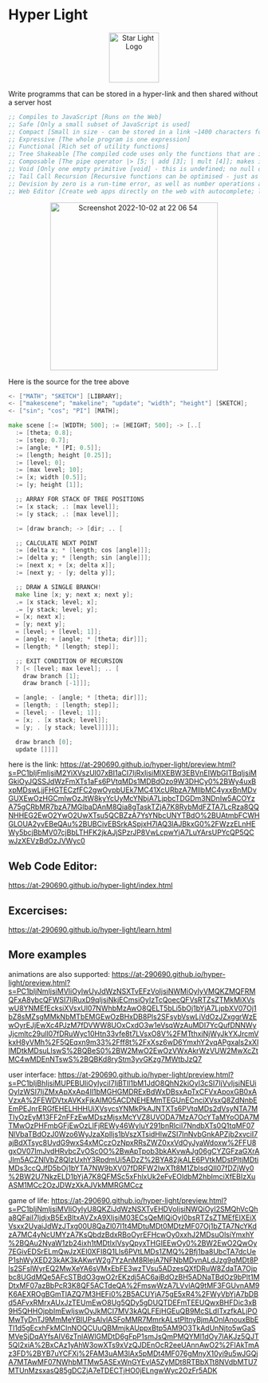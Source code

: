 # Hyper Light

<p align="center">
<img  width="100" alt="Star Light Logo" src="https://user-images.githubusercontent.com/88512646/196250251-23ac72d1-e355-4d00-a714-7af7ac769586.svg" />
</p>

Write programms that can be stored in a hyper-link and then shared without a server host

```lisp
;; Compiles to JavaScript [Runs on the Web]
;; Safe [Only a small subset of JavaScript is used]
;; Compact [Small in size - can be stored in a link ~1400 characters for Game of Life implementation]
;; Expressive [The whole program is one expression]
;; Functional [Rich set of utility functions]
;; Tree Shakeable [The compiled code uses only the functions that are imported]
;; Composable [The pipe operator |> [5; | add [3]; | mult [4]]; makes it easy to compose functions]
;; Void [Only one empty primitive [void] - this is undefined; no null or NaN]
;; Tail Call Recursion [Recursive functions can be optimised - just as fast as loops]
;; Devision by zero is a run-time error, as well as number operations are validated
;; Web Editor [Create web apps directly on the web with autocomplete; logger; live preview on the side]
```

<p align="center">
<img width="336" alt="Screenshot 2022-10-02 at 22 06 54" src="https://user-images.githubusercontent.com/88512646/193471696-c2594bf6-085a-4b21-921f-06bb4f5fa0fe.png" />
</p>
Here is the source for the tree above

```go
<- ["MATH"; "SKETCH"] [LIBRARY];
<- ["makescene"; "makeline"; "update"; "width"; "height"] [SKETCH];
<- ["sin"; "cos"; "PI"] [MATH];

make scene [:= [WIDTH; 500]; := [HEIGHT; 500]; -> [..[
  := [theta; 0.8];
  := [step; 0.7];
  := [angle; * [PI; 0.5]];
  := [length; height [0.25]];
  := [level; 0];
  := [max level; 10];
  := [x; width [0.5]];
  := [y; height [1]];

  ;; ARRAY FOR STACK OF TREE POSITIONS
  := [x stack; .: [max level]];
  := [y stack; .: [max level]];

  := [draw branch; -> [dir; .. [

  ;; CALCULATE NEXT POINT
  := [delta x; * [length; cos [angle]]];
  := [delta y; * [length; sin [angle]]];
  := [next x; + [x; delta x]];
  := [next y; - [y; delta y]];

  ;; DRAW A SINGLE BRANCH!
  make line [x; y; next x; next y];
  .= [x stack; level; x];
  .= [y stack; level; y];
  = [x; next x];
  = [y; next y];
  = [level; + [level; 1]];
  = [angle; + [angle; * [theta; dir]]];
  = [length; * [length; step]];

  ;; EXIT CONDITION OF RECURSION
  ? [< [level; max level]; .. [
    draw branch [1];
    draw branch [-1]]];

  = [angle; - [angle; * [theta; dir]]];
  = [length; : [length; step]];
  = [level; - [level; 1]];
  = [x; . [x stack; level]];
  = [y; . [y stack; level]]]]];

  draw branch [0];
  update []]]]

```

here is the link:
https://at-290690.github.io/hyper-light/preview.html?s=PC1bIjFmIjsiM2YiXVszUl07xBI1aCI7IjRxIjsiMlXEBW3EBVnEIWbGITBqIjsiMGkiOyJQSSJdWzFmXTs1aFs6PVtqMDs1MDBdOzo9W3DHCy0%2BWy4uxBxpMDswLjjFHGTECzfFC2gwOypbUEk7MC41XcURbzA7MllbMC4yxxBnMDvGUXEwOzHGCmIwOzJtW8kyYcUyMcYNbjA7LjpbcTDGDm3NDnIw5ACOYzA75gCRbMR7bzA7MGlbaDAnM8Qia8gTaskTZjA7K8RybMdFZTA7LcRza8QQNHHEG2EwO2YwO2UwXTsu5QCBZzA7YsYNbcUNYTBdO%2BUAtmbFCWHGLOUA2yvEBeQAu%2BUBCivEBSrkASpjxH7lAQ3lAJBkxG0%2FWzzELnHEWy5bcjBbMV07cjBbLTHFK2jkAJjSPzrJP8VwLcpwYjA7LuYArsUPYcQP5QCwJzXEVzBdOzJVWyc0

## Web Code Editor:

https://at-290690.github.io/hyper-light/index.html

## Excercises:

https://at-290690.github.io/hyper-light/learn.html

## More examples

animations are also supported:
https://at-290690.github.io/hyper-light/preview.html?s=PC1bIjNmIjsiMVIiOyIwUyJdWzNSXTvEFzVoIjsiNWMiOyIyVMQKZMQFRMQFxA8ybcQFWSI7IjRuxD9qIjsiNkjECmsiOyIzTcQoecQFVsRTZsZTMkMiXVswU8YNMEfEcksiXVsxUl07NWhbMzAwO8QELT5bLi5bOj1bYjA7LjpbXV07Oj1bZ8sMZsgMMkNbMTbEMGEwOzBHxDB8Pls2SFsybVswLjVdOzJZxggrWzEwOyrEJjEwXc4PJzM7fDVWW8UOxCxdO3w1eVsqWzAuMDI7YcQufDNNWyJjcmltc29uIl07fDRuWyc10Htn33vfe8t7LVsxO8V%2FMTthxiNjWyJkYXJrcmVkxH8yVMh%2F5QEqxn9m33%2Fff8t%2FxXsz6wD6YmxhY2vqAPgxals2xXllMDtkMDsuLlswS%2BQBeS0%2BW2MwO2EwOzVWxAkrWzVUW2MwXcZtMC4wMDEnNTswS%2BQBKd8ryStm3yvGKzg7MWtbJzQ7

user interface:
https://at-290690.github.io/hyper-light/preview.html?s=PC1bIjBhIjsiMUPEBUIiOyIyciI7IjBTIl1bM1JdO8QhN2kiOyI3cSI7IjVvIjsiNEUiOyIzWSI7IjZMxApXxAp4Il1bMGHGMDRExBdWxDBsxApTxCFVxApoxGB0xAVzxA%2FEWDVtxAVKxFjkAIM05ACDNEHEMmTEGUnECnciXVsxQ8ZdNnbEEmPEJnrERGfEHELHHHUiXVsycsYNMkPkAJNTXTs6PVtqMDs2dVsyNTA7MTIyOzEyM13FF2nFFzEwMDszMjsxMcYVZ8UVODA7MzA7OcYTaMYoODA7MTMwOzPHFmbGFjEwOzLIFjREWy46WyIuY291bnRlciI7NndbXTs0Q1tqMF07NlVbaTBdOzJ0Wzo6WyJzaXplIjs1bVszXTsidHlwZSI7InNvbGnkAPZjb2xvciI7ajBdXTsyc8UvdG9wxS4xMCczOzNpxRRsZWZ0xxVdOyJyaWdoxw%2FFU8gxOV07ImJvdHRvbcZvOSc0O%2BwApTpob3bkAKvwAJg06gCYZGFzaGXrAJlm5ACZNlVbZ8QIzUxhY3RpdmUi5ADzZ%2BYA82jkALE6PVtkMDstPltjMDtiMDs3ccQJfD5bOj1bYTA7NW9bXV07fDRFW2IwXTt8M1ZbIsdQIl07fDZjWy0%2BW2U7NkzELD1bYjA7K8QFMSc5xFhlxUk2eFvEOldbM2hbImciXfEBIzXuASM1MCc2OzJDWzXkAJVkMMRGMCcz

game of life:
https://at-290690.github.io/hyper-light/preview.html?s=PC1bIjNmIjsiMVIiOyIyU8QKZiJdWzNSXTvEHDVoIjsiNWQiOyI2SMQhVcQha8QFaiI7IjdjxB5ExBltxAVZxA9XIjsiM03ECsQeMlQiOyI0bsRTZsZTMEfEIXEiXVsxx2UyaiJdWzJTxg00U8QaZl07I1t4MDtuMDt0MDtzMF07Oj1bZTA7NcYKdzA7MC4yNcUMYzA7KsQbdzBdxRBoOyrEFHcwOy0xxhJ2MDsuOlsiYmxhY%2BQAu2NyaW1zb24ixh1tMDtlxlVsyQpyxTHGIEEwOy0%2BW2EwO2QwOy7EGivEDSrELmQwJzXEI0XFI8Q1Lls6PVtLMDs1ZMQ%2Bfj1ba8UbcTA7dcUeP1shWyXED23kAK3kAKwrW2g7YzAnM8RIejA7NFNbMDvnALdJzg9qMDt8Pls2SFslWyrEQ2MwXeYA6sVMxEbFE3wzTVsu5ADzesQXfDRuW8ZdaTA7Ojpbc8UGdMQe5AFcSTBdO3gwO2rEKzdj5AC6ajBdOzBH5ADNaTBdOz9bPlt1MDtxMF07azBbPcR3K8QF5ACTdeQA%2FmswWzA7LVvlAQ9tMF3FGUvnAM9K6AEXROgBGmTlAZQ7M3HEFi0%2B5ACUYjA75gE5xR4%2FWyVbYjA7bDBd5AFvxRMrxAUxJzTEUmEwO8Ug5QDy5gDUQTDEFmTEEUQwxBHFDic3xB9H5QHHOjpbImEwIjswOyJkMCI7MV3kAQLFEjHGEuQB9McSLdITxzfkALjPOMwTyDnTJ9MmMeYBIUPsAlvlASFoMMR7MmrkALstPltnyBjmAOnlAnouxBbETl1d5gEcxhFkMCInNOQCUuQBMmjkAUppxBtp5AM9O3TkAdUnNjto5wGaSMVeSjDqAYfsAIV6zTnlAWlGMDtD6gFpP1smJsQmPMQYMl1dOy7lAKJz5QJT5QI2xiA%2BxCAz1yAhW3owXTs9xVzQJDEnOcR2eeUAnnAwO2%2FlAkTmAz3FD%2BYB7uYCFXj%2FAM3uAM3lAx5pMDt4MF076gMnyX10yi9u5wJGQjA7MTAwMF07NWhbMTMw5ASExWnGYEvlA5ZyMDt8RTBbXTt8NVdbMTU7MTUnMzsxasQ85gDCZjA7eTDECTjHO0jELngwWyc2OzFr5ADK
